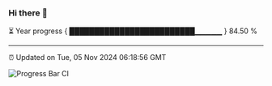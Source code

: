 ### Hi there 👋

⏳ Year progress { █████████████████████████▁▁▁▁▁ } 84.50 %

---

⏰ Updated on Tue, 05 Nov 2024 06:18:56 GMT

![Progress Bar CI](https://github.com/liununu/liununu/workflows/Progress%20Bar%20CI/badge.svg)
